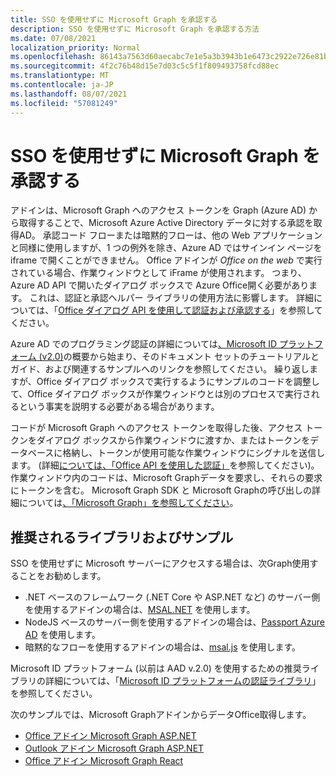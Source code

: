 ```yaml
---
title: SSO を使用せずに Microsoft Graph を承認する
description: SSO を使用せずに Microsoft Graph を承認する方法
ms.date: 07/08/2021
localization_priority: Normal
ms.openlocfilehash: 86143a7563d60aecabc7e1e5a3b3943b1e6473c2922e726e81bcf28221efa1b8
ms.sourcegitcommit: 4f2c76b48d15e7d03c5c5f1f809493758fcd88ec
ms.translationtype: MT
ms.contentlocale: ja-JP
ms.lasthandoff: 08/07/2021
ms.locfileid: "57081249"
---
```

# <a name="authorize-to-microsoft-graph-without-sso"></a>SSO を使用せずに Microsoft Graph を承認する

アドインは、Microsoft Graph へのアクセス トークンを Graph (Azure AD) から取得することで、Microsoft Azure Active Directory データに対する承認を取得AD。 承認コード フローまたは暗黙的フローは、他の Web アプリケーションと同様に使用しますが、1 つの例外を除き、Azure AD ではサインイン ページを iframe で開くことができません。 Office アドインが *Office on the web* で実行されている場合、作業ウィンドウとして iFrame が使用されます。 つまり、Azure AD API で開いたダイアログ ボックスで Azure Office開く必要があります。 これは、認証と承認ヘルパー ライブラリの使用方法に影響します。 詳細については、「[Office ダイアログ API を使用して認証および承認する](auth-with-office-dialog-api.md)」を参照してください。

Azure AD でのプログラミング認証の詳細については[、Microsoft ID プラットフォーム (v2.0)](/azure/active-directory/develop/v2-overview)の概要から始まり、そのドキュメント セットのチュートリアルとガイド、および関連するサンプルへのリンクを参照してください。 繰り返しますが、Office ダイアログ ボックスで実行するようにサンプルのコードを調整して、Office ダイアログ ボックスが作業ウィンドウとは別のプロセスで実行されるという事実を説明する必要がある場合があります。

コードが Microsoft Graph へのアクセス トークンを取得した後、アクセス トークンをダイアログ ボックスから作業ウィンドウに渡すか、またはトークンをデータベースに格納し、トークンが使用可能な作業ウィンドウにシグナルを送信します。 (詳細[については、「Office API を使用した認証」](auth-with-office-dialog-api.md)を参照してください)。作業ウィンドウ内のコードは、Microsoft Graphデータを要求し、それらの要求にトークンを含む。 Microsoft Graph SDK と Microsoft Graphの呼び出しの詳細については[、「Microsoft Graph」を参照してください](/graph/)。

## <a name="recommended-libraries-and-samples"></a>推奨されるライブラリおよびサンプル

SSO を使用せずに Microsoft サーバーにアクセスする場合は、次Graph使用することをお勧めします。

- .NET ベースのフレームワーク (.NET Core や ASP.NET など) のサーバー側を使用するアドインの場合は、[MSAL.NET](https://github.com/AzureAD/microsoft-authentication-library-for-dotnet/wiki#conceptual-documentation) を使用します。
- NodeJS ベースのサーバー側を使用するアドインの場合は、[Passport Azure AD](https://github.com/AzureAD/passport-azure-ad) を使用します。
- 暗黙的なフローを使用するアドインの場合は、[msal.js](https://github.com/AzureAD/microsoft-authentication-library-for-js/wiki) を使用します。

Microsoft ID プラットフォーム (以前は AAD v.2.0) を使用するための推奨ライブラリの詳細については、「[Microsoft ID プラットフォームの認証ライブラリ](/azure/active-directory/develop/reference-v2-libraries)」を参照してください。

次のサンプルでは、Microsoft GraphアドインからデータOffice取得します。

- [Office アドイン Microsoft Graph ASP.NET](https://github.com/OfficeDev/PnP-OfficeAddins/tree/master/Samples/auth/Office-Add-in-Microsoft-Graph-ASPNET)
- [Outlook アドイン Microsoft Graph ASP.NET](https://github.com/OfficeDev/PnP-OfficeAddins/tree/master/Samples/auth/Outlook-Add-in-Microsoft-Graph-ASPNET)
- [Office アドイン Microsoft Graph React](https://github.com/OfficeDev/PnP-OfficeAddins/tree/master/Samples/auth/Office-Add-in-Microsoft-Graph-React)
